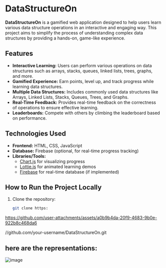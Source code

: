 # DataStructureOn
**DataStructureOn** is a gamified web application designed to help users learn various data structure operations in an interactive and engaging way. This project aims to simplify the process of understanding complex data structures by providing a hands-on, game-like experience.

## Features

- **Interactive Learning:** Users can perform various operations on data structures such as arrays, stacks, queues, linked lists, trees, graphs, and more.
- **Gamified Experience:** Earn points, level up, and track progress while learning data structures.
- **Multiple Data Structures:** Includes commonly used data structures like Arrays, Linked Lists, Stacks, Queues, Trees, and Graphs.
- **Real-Time Feedback:** Provides real-time feedback on the correctness of operations to ensure effective learning.
- **Leaderboards:** Compete with others by climbing the leaderboard based on performance.

## Technologies Used

- **Frontend:** HTML, CSS, JavaScript
- **Database:** Firebase (optional, for real-time progress tracking)
- **Libraries/Tools:**
  - [Chart.js](https://www.chartjs.org/) for visualizing progress
  - [Lottie.js](https://airbnb.io/lottie/) for animated learning demos
  - [Firebase](https://firebase.google.com/) for real-time database (if implemented)
  
## How to Run the Project Locally

1. Clone the repository:
   ```bash
   git clone https:

https://github.com/user-attachments/assets/a0b9b4da-20f9-4683-9b0e-922b8c468da6

//github.com/your-username/DataStructureOn.git

## here are the representations:

 ![image](https://github.com/user-attachments/assets/55f49d0b-7b74-49c2-8f9d-df232b11c3d5)

 
